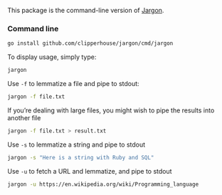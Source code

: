This package is the command-line version of [Jargon](https://github.com/clipperhouse/jargon).

### Command line

```bash
go install github.com/clipperhouse/jargon/cmd/jargon
```

To display usage, simply type:

```bash
jargon
```

Use `-f` to lemmatize a file and pipe to stdout:

```bash
jargon -f file.txt
```

If you’re dealing with large files, you might wish to pipe the results into another file

```bash
jargon -f file.txt > result.txt
```

Use `-s` to lemmatize a string and pipe to stdout

```bash
jargon -s "Here is a string with Ruby and SQL"
```

Use `-u` to fetch a URL and lemmatize, and pipe to stdout

```bash
jargon -u https://en.wikipedia.org/wiki/Programming_language
```
